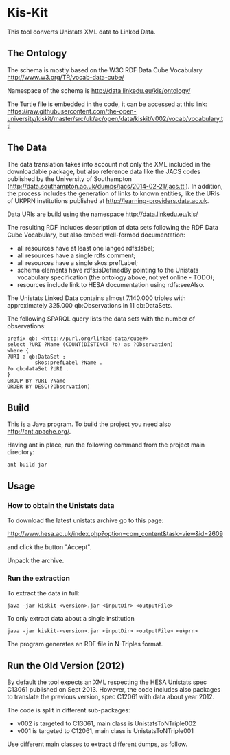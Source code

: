 # Kis-Kit
This tool converts Unistats XML data to Linked Data.
## The Ontology
The schema is mostly based on the W3C RDF Data Cube Vocabulary http://www.w3.org/TR/vocab-data-cube/

Namespace of the schema is http://data.linkedu.eu/kis/ontology/

The Turtle file is embedded in the code, it can be accessed at this link: https://raw.githubusercontent.com/the-open-university/kiskit/master/src/uk/ac/open/data/kiskit/v002/vocab/vocabulary.ttl

## The Data
The data translation takes into account not only the XML included in the downloadable package, but also reference data like the JACS codes published by the University of Southampton (http://data.southampton.ac.uk/dumps/jacs/2014-02-21/jacs.ttl). In addition, the process includes the generation of links to known entities, like the URIs of UKPRN institutions published at http://learning-providers.data.ac.uk.

Data URIs are build using the namespace http://data.linkedu.eu/kis/

The resulting RDF includes description of data sets following the RDF Data Cube Vocabulary, but also embed well-formed documentation: 

 - all resources have at least one langed rdfs:label; 
 - all resources have a single rdfs:comment; 
 - all resources have a single skos:prefLabel; 
 - schema elements have rdfs:isDefinedBy pointing to the Unistats vocabulary specification (the ontology above, not yet online - TODO); 
 - resources include link to HESA documentation using rdfs:seeAlso.

The Unistats Linked Data contains almost 7.140.000 triples with approximately 325.000 qb:Observations in 11 qb:DataSets.

The following SPARQL query lists the data sets with the number of observations:
```   
prefix qb: <http://purl.org/linked-data/cube#> 
select ?URI ?Name (COUNT(DISTINCT ?o) as ?Observation)
where {
?URI a qb:DataSet ;
         skos:prefLabel ?Name .
?o qb:dataSet ?URI .
} 
GROUP BY ?URI ?Name 
ORDER BY DESC(?Observation)	
```
## Build
This is a Java program.
To build the project you need also http://ant.apache.org/. 

Having ant in place, run the following command from the project main directory:
```
ant build jar
```
## Usage
### How to obtain the Unistats data
To download the latest unistats archive go to this page: 

http://www.hesa.ac.uk/index.php?option=com_content&task=view&id=2609

and click the button "Accept".

Unpack the archive. 

### Run the extraction
To extract the data in full:
```
java -jar kiskit-<version>.jar <inputDir> <outputFile>
```
To only extract data about a single institution
```
java -jar kiskit-<version>.jar <inputDir> <outputFile> <ukprn>
```
The program generates an RDF file in N-Triples format.

## Run the Old Version (2012)
By default the tool expects an XML respecting the HESA Unistats spec C13061 published on Sept 2013.
However, the code includes also packages to translate the previous version, spec C12061 with data about year 2012.

The code is split in different sub-packages:
 * v002 is targeted to C13061, main class is UnistatsToNTriple002
 * v001 is targeted to C12061, main class is UnistatsToNTriple001

Use different main classes to extract different dumps, as follow.





